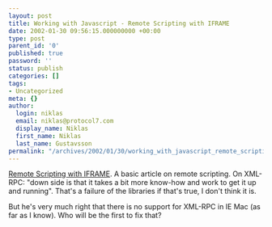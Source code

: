 ```yaml
---
layout: post
title: Working with Javascript - Remote Scripting with IFRAME
date: 2002-01-30 09:56:15.000000000 +00:00
type: post
parent_id: '0'
published: true
password: ''
status: publish
categories: []
tags:
- Uncategorized
meta: {}
author:
  login: niklas
  email: niklas@protocol7.com
  display_name: Niklas
  first_name: Niklas
  last_name: Gustavsson
permalink: "/archives/2002/01/30/working_with_javascript_remote_scripting_with_iframe/"
---
```

[Remote Scripting with IFRAME](http://developer.apple.com/internet/javascript/iframe.html). A basic article on remote scripting. On XML-RPC: "down side is that it takes a bit more know-how and work to get it up and running". That's a failure of the libraries if that's true, I don't think it is.

But he's very much right that there is no support for XML-RPC in IE Mac (as far as I know). Who will be the first to fix that?

